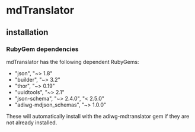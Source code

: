 # mdTranslator

## installation

### RubyGem dependencies

mdTranslator has the following dependent RubyGems:
* "json", "~> 1.8"
* "builder", "~> 3.2"
* "thor", "~> 0.19"
* "uuidtools", "~> 2.1"
* "json-schema", "~> 2.4.0", "< 2.5.0"
* "adiwg-mdjson_schemas", "~> 1.0.0"

These will automatically install with the adiwg-mdtranslator gem if they are not already installed.
